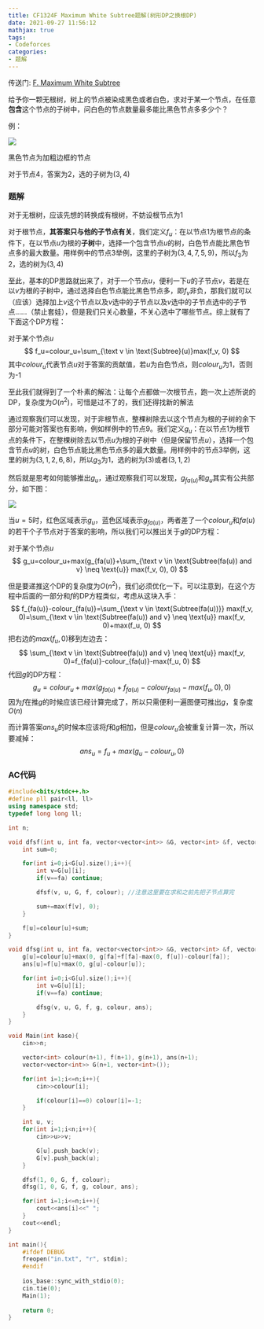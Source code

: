 ```yaml
---
title: CF1324F Maximum White Subtree题解(树形DP之换根DP)
date: 2021-09-27 11:56:12
mathjax: true
tags:
- Codeforces
categories: 
- 题解
---
```


传送门: [F. Maximum White Subtree](https://codeforces.com/contest/1324/problem/F)



给予你一颗无根树，树上的节点被染成黑色或者白色，求对于某一个节点，在任意**包含**这个节点的子树中，问白色的节点数量最多能比黑色节点多多少个？



例：

![](/img/article/CF1324F-Maximum-White-Subtree题解-树形DP之换根DP/example.png)

黑色节点为加粗边框的节点

对于节点4，答案为2，选的子树为$(3,4)$

<!--more-->

### 题解

对于无根树，应该先想的转换成有根树，不妨设根节点为1



对于根节点，**其答案只与他的子节点有关**，我们定义$f_u$：在以节点1为根节点的条件下，在以节点$u$为根的**子树**中，选择一个包含节点$u$的树，白色节点能比黑色节点多的最大数量。用样例中的节点3举例，这里的子树为$(3,4,7,5,9)$，所以$f_3$为2，选的树为$(3,4)$



至此，基本的DP思路就出来了，对于一个节点$u$，便利一下$u$的子节点$v$，若是在以$v$为根的子树中，通过选择白色节点能比黑色节点多，即$f_v$非负，那我们就可以（应该）选择加上$v$这个节点以及$v$选中的子节点以及$v$选中的子节点选中的子节点……（禁止套娃），但是我们只关心数量，不关心选中了哪些节点。综上就有了下面这个DP方程：



对于某个节点$u$
$$
f_u=colour_u+\sum_{\text v \in \text{Subtree}(u)}max(f_v, 0)
$$
其中$colour_u$代表节点$u$对于答案的贡献值，若$u$为白色节点，则$colour_u$为1，否则为-1



至此我们就得到了一个朴素的解法：让每个点都做一次根节点，跑一次上述所说的DP，复杂度为$O(n^2)$，可惜是过不了的，我们还得找新的解法



通过观察我们可以发现，对于非根节点，整棵树除去以这个节点为根的子树的余下部分可能对答案也有影响，例如样例中的节点9。我们定义$g_u$：在以节点1为根节点的条件下，在整棵树除去以节点$u$为根的子树中（但是保留节点$u$），选择一个包含节点$u$​的树，白色节点能比黑色节点多的最大数量。用样例中的节点3举例，这里的树为$(3,1, 2, 6, 8)$，所以$g_3$为1，选的树为$(3)$或者$(3, 1, 2)$



然后就是思考如何能够推出$g_u$，通过观察我们可以发现，$g_{fa(u)}$和$g_u$其实有公共部分，如下图：

![](/img/article/CF1324F-Maximum-White-Subtree题解-树形DP之换根DP/example_1.png)



当$u=5$时，红色区域表示$g_u$，蓝色区域表示$g_{fa(u)}$，两者差了一个$colour_u$和$fa(u)$的若干个子节点对于答案的影响，所以我们可以推出关于$g$的DP方程：



对于某个节点$u$
$$
g_u=colour_u+max(g_{fa(u)}+\sum_{\text v \in \text{Subtree(fa(u)) and v} \neq \text{u}} max(f_v, 0), 0)
$$


但是要递推这个DP的复杂度为$O(n^2)$，我们必须优化一下。可以注意到，在这个方程中后面的一部分和$f$的DP方程类似，考虑从这块入手：
$$
f_{fa(u)}-colour_{fa(u)}=\sum_{\text v \in \text{Subtree(fa(u))}} max(f_v, 0)=\sum_{\text v \in \text{Subtree(fa(u)) and v} \neq \text{u}} max(f_v, 0)+max(f_u, 0)
$$
把右边的$max(f_u, 0)$移到左边去：
$$
\sum_{\text v \in \text{Subtree(fa(u)) and v} \neq \text{u}} max(f_v, 0)=f_{fa(u)}-colour_{fa(u)}-max(f_u, 0)
$$
代回$g$的DP方程：
$$
g_u=colour_u+max(g_{fa(u)}+f_{fa(u)}-colour_{fa(u)}-max(f_u, 0), 0)
$$
因为$f$在推$g$的时候应该已经计算完成了，所以只需便利一遍图便可推出$g$，复杂度$O(n)$



而计算答案$ans_u$的时候本应该将$f$和$g$相加，但是$colour_u$会被重复计算一次，所以要减掉：
$$
ans_u=f_u+max(g_u-colour_u, 0)
$$


### AC代码

```cpp
#include<bits/stdc++.h>
#define pll pair<ll, ll>
using namespace std;
typedef long long ll;

int n;

void dfsf(int u, int fa, vector<vector<int>> &G, vector<int> &f, vector<int> &colour){
    int sum=0;

    for(int i=0;i<G[u].size();i++){
        int v=G[u][i];
        if(v==fa) continue;

        dfsf(v, u, G, f, colour); //注意这里要在求和之前先把子节点算完

        sum+=max(f[v], 0);
    }

    f[u]=colour[u]+sum;
}

void dfsg(int u, int fa, vector<vector<int>> &G, vector<int> &f, vector<int> &g, vector<int> &colour, vector<int> &ans){
    g[u]=colour[u]+max(0, g[fa]+f[fa]-max(0, f[u])-colour[fa]);
    ans[u]=f[u]+max(0, g[u]-colour[u]);

    for(int i=0;i<G[u].size();i++){
        int v=G[u][i];
        if(v==fa) continue;

        dfsg(v, u, G, f, g, colour, ans);
    }
}

void Main(int kase){
    cin>>n;

    vector<int> colour(n+1), f(n+1), g(n+1), ans(n+1);
    vector<vector<int>> G(n+1, vector<int>());

    for(int i=1;i<=n;i++){
        cin>>colour[i];

        if(colour[i]==0) colour[i]=-1;
    }

    int u, v;
    for(int i=1;i<n;i++){
        cin>>u>>v;

        G[u].push_back(v);
        G[v].push_back(u);
    }

    dfsf(1, 0, G, f, colour);
    dfsg(1, 0, G, f, g, colour, ans);

    for(int i=1;i<=n;i++){
        cout<<ans[i]<<" ";
    }
    cout<<endl;
}

int main(){
    #ifdef DEBUG
    freopen("in.txt", "r", stdin);
    #endif
    
    ios_base::sync_with_stdio(0);
    cin.tie(0);
    Main(1);
    
    return 0;
}
```

